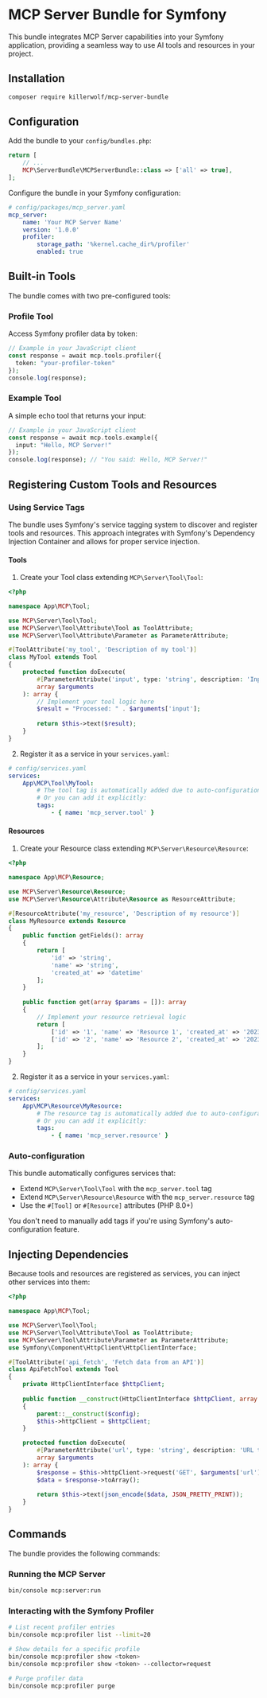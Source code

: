 # MCP Server Bundle for Symfony

This bundle integrates MCP Server capabilities into your Symfony application, providing a seamless way to use AI tools and resources in your project.

## Installation

```bash
composer require killerwolf/mcp-server-bundle
```

## Configuration

Add the bundle to your `config/bundles.php`:

```php
return [
    // ...
    MCP\ServerBundle\MCPServerBundle::class => ['all' => true],
];
```

Configure the bundle in your Symfony configuration:

```yaml
# config/packages/mcp_server.yaml
mcp_server:
    name: 'Your MCP Server Name'
    version: '1.0.0'
    profiler:
        storage_path: '%kernel.cache_dir%/profiler'
        enabled: true
```

## Built-in Tools

The bundle comes with two pre-configured tools:

### Profile Tool

Access Symfony profiler data by token:

```php
// Example in your JavaScript client
const response = await mcp.tools.profiler({
  token: "your-profiler-token"
});
console.log(response);
```

### Example Tool

A simple echo tool that returns your input:

```php
// Example in your JavaScript client
const response = await mcp.tools.example({
  input: "Hello, MCP Server!"
});
console.log(response); // "You said: Hello, MCP Server!"
```

## Registering Custom Tools and Resources

### Using Service Tags

The bundle uses Symfony's service tagging system to discover and register tools and resources. This approach integrates with Symfony's Dependency Injection Container and allows for proper service injection.

#### Tools

1. Create your Tool class extending `MCP\Server\Tool\Tool`:

```php
<?php

namespace App\MCP\Tool;

use MCP\Server\Tool\Tool;
use MCP\Server\Tool\Attribute\Tool as ToolAttribute;
use MCP\Server\Tool\Attribute\Parameter as ParameterAttribute;

#[ToolAttribute('my_tool', 'Description of my tool')]
class MyTool extends Tool
{
    protected function doExecute(
        #[ParameterAttribute('input', type: 'string', description: 'Input parameter')]
        array $arguments
    ): array {
        // Implement your tool logic here
        $result = "Processed: " . $arguments['input'];
        
        return $this->text($result);
    }
}
```

2. Register it as a service in your `services.yaml`:

```yaml
# config/services.yaml
services:
    App\MCP\Tool\MyTool:
        # The tool tag is automatically added due to auto-configuration
        # Or you can add it explicitly:
        tags:
            - { name: 'mcp_server.tool' }
```

#### Resources

1. Create your Resource class extending `MCP\Server\Resource\Resource`:

```php
<?php

namespace App\MCP\Resource;

use MCP\Server\Resource\Resource;
use MCP\Server\Resource\Attribute\Resource as ResourceAttribute;

#[ResourceAttribute('my_resource', 'Description of my resource')]
class MyResource extends Resource
{
    public function getFields(): array
    {
        return [
            'id' => 'string',
            'name' => 'string',
            'created_at' => 'datetime'
        ];
    }
    
    public function get(array $params = []): array
    {
        // Implement your resource retrieval logic
        return [
            ['id' => '1', 'name' => 'Resource 1', 'created_at' => '2023-01-01T00:00:00Z'],
            ['id' => '2', 'name' => 'Resource 2', 'created_at' => '2023-01-02T00:00:00Z']
        ];
    }
}
```

2. Register it as a service in your `services.yaml`:

```yaml
# config/services.yaml
services:
    App\MCP\Resource\MyResource:
        # The resource tag is automatically added due to auto-configuration
        # Or you can add it explicitly:
        tags:
            - { name: 'mcp_server.resource' }
```

### Auto-configuration

This bundle automatically configures services that:
- Extend `MCP\Server\Tool\Tool` with the `mcp_server.tool` tag
- Extend `MCP\Server\Resource\Resource` with the `mcp_server.resource` tag
- Use the `#[Tool]` or `#[Resource]` attributes (PHP 8.0+)

You don't need to manually add tags if you're using Symfony's auto-configuration feature.

## Injecting Dependencies

Because tools and resources are registered as services, you can inject other services into them:

```php
<?php

namespace App\MCP\Tool;

use MCP\Server\Tool\Tool;
use MCP\Server\Tool\Attribute\Tool as ToolAttribute;
use MCP\Server\Tool\Attribute\Parameter as ParameterAttribute;
use Symfony\Component\HttpClient\HttpClientInterface;

#[ToolAttribute('api_fetch', 'Fetch data from an API')]
class ApiFetchTool extends Tool
{
    private HttpClientInterface $httpClient;
    
    public function __construct(HttpClientInterface $httpClient, array $config = [])
    {
        parent::__construct($config);
        $this->httpClient = $httpClient;
    }

    protected function doExecute(
        #[ParameterAttribute('url', type: 'string', description: 'URL to fetch')]
        array $arguments
    ): array {
        $response = $this->httpClient->request('GET', $arguments['url']);
        $data = $response->toArray();
        
        return $this->text(json_encode($data, JSON_PRETTY_PRINT));
    }
}
```

## Commands

The bundle provides the following commands:

### Running the MCP Server

```bash
bin/console mcp:server:run
```

### Interacting with the Symfony Profiler

```bash
# List recent profiler entries
bin/console mcp:profiler list --limit=20

# Show details for a specific profile
bin/console mcp:profiler show <token>
bin/console mcp:profiler show <token> --collector=request

# Purge profiler data
bin/console mcp:profiler purge
``` 